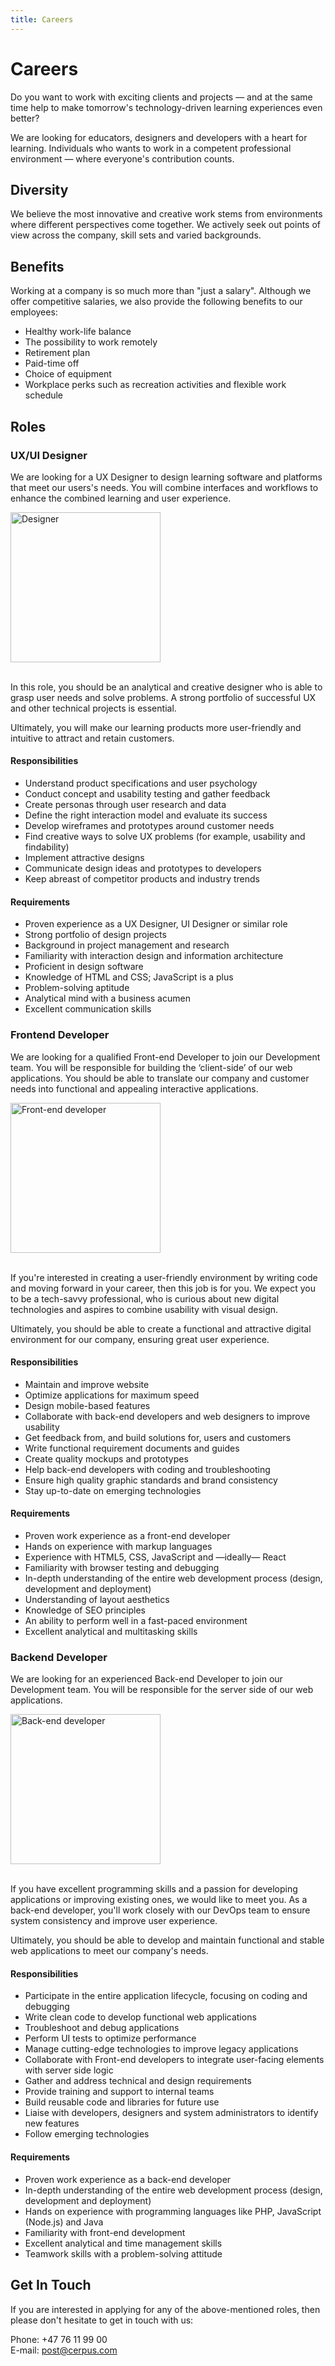 ```yaml
---
title: Careers
---
```


# Careers

Do you want to work with exciting clients and projects &mdash; and at the same time help to make tomorrow's technology-driven learning experiences even better?

We are looking for educators, designers and developers with a heart for learning. Individuals who wants to work in a competent professional environment &mdash; where everyone's contribution counts.

## Diversity

We believe the most innovative and creative work stems from environments where different perspectives come together. We actively seek out points of view across the company, skill sets and varied backgrounds.

## Benefits

Working at a company is so much more than &quot;just a salary&quot;. Although we offer competitive salaries, we also provide the following benefits to our employees:

* Healthy work-life balance
* The possibility to work remotely
* Retirement plan
* Paid-time off
* Choice of equipment
* Workplace perks such as recreation activities and flexible work schedule

## Roles

### UX/UI Designer

We are looking for a UX Designer to design learning software and platforms that meet our users's needs. You will combine interfaces and workflows to enhance the combined learning and user experience.

<div class="text--center">
    <img alt="Designer" width="240" src="/img/designer.svg" />
    <br/>
    <br/>
</div>

In this role, you should be an analytical and creative designer who is able to grasp user needs and solve problems. A strong portfolio of successful UX and other technical projects is essential.

Ultimately, you will make our learning products more user-friendly and intuitive to attract and retain customers.

#### Responsibilities

* Understand product specifications and user psychology
* Conduct concept and usability testing and gather feedback
* Create personas through user research and data
* Define the right interaction model and evaluate its success
* Develop wireframes and prototypes around customer needs
* Find creative ways to solve UX problems (for example, usability and findability)
* Implement attractive designs
* Communicate design ideas and prototypes to developers
* Keep abreast of competitor products and industry trends

#### Requirements

* Proven experience as a UX Designer, UI Designer or similar role
* Strong portfolio of design projects
* Background in project management and research
* Familiarity with interaction design and information architecture
* Proficient in design software
* Knowledge of HTML and CSS; JavaScript is a plus
* Problem-solving aptitude
* Analytical mind with a business acumen
* Excellent communication skills

### Frontend Developer

We are looking for a qualified Front-end Developer to join our Development team. You will be responsible for building the &lsquo;client-side&rsquo; of our web applications. You should be able to translate our company and customer needs into functional and appealing interactive applications.

<div class="text--center">
    <img alt="Front-end developer" width="240" src="/img/pair-programming.svg" />
    <br/>
    <br/>
</div>

If you're interested in creating a user-friendly environment by writing code and moving forward in your career, then this job is for you. We expect you to be a tech-savvy professional, who is curious about new digital technologies and aspires to combine usability with visual design.

Ultimately, you should be able to create a functional and attractive digital environment for our company, ensuring great user experience.

#### Responsibilities

* Maintain and improve website
* Optimize applications for maximum speed
* Design mobile-based features
* Collaborate with back-end developers and web designers to improve usability
* Get feedback from, and build solutions for, users and customers
* Write functional requirement documents and guides
* Create quality mockups and prototypes
* Help back-end developers with coding and troubleshooting
* Ensure high quality graphic standards and brand consistency
* Stay up-to-date on emerging technologies

#### Requirements

* Proven work experience as a front-end developer
* Hands on experience with markup languages
* Experience with HTML5, CSS, JavaScript and &mdash;ideally&mdash; React
* Familiarity with browser testing and debugging
* In-depth understanding of the entire web development process (design, development and deployment)
* Understanding of layout aesthetics
* Knowledge of SEO principles
* An ability to perform well in a fast-paced environment
* Excellent analytical and multitasking skills

### Backend Developer

We are looking for an experienced Back-end Developer to join our Development team. You will be responsible for the server side of our web applications.

<div class="text--center">
    <img alt="Back-end developer" width="240" src="/img/dev-ops.svg" />
    <br/>
    <br/>
</div>

If you have excellent programming skills and a passion for developing applications or improving existing ones, we would like to meet you. As a back-end developer, you'll work closely with our DevOps team to ensure system consistency and improve user experience.

Ultimately, you should be able to develop and maintain functional and stable web applications to meet our company's needs.

#### Responsibilities

* Participate in the entire application lifecycle, focusing on coding and debugging
* Write clean code to develop functional web applications
* Troubleshoot and debug applications
* Perform UI tests to optimize performance
* Manage cutting-edge technologies to improve legacy applications
* Collaborate with Front-end developers to integrate user-facing elements with server side logic
* Gather and address technical and design requirements
* Provide training and support to internal teams
* Build reusable code and libraries for future use
* Liaise with developers, designers and system administrators to identify new features
* Follow emerging technologies

#### Requirements

* Proven work experience as a back-end developer
* In-depth understanding of the entire web development process (design, development and deployment)
* Hands on experience with programming languages like PHP, JavaScript (Node.js) and Java
* Familiarity with front-end development
* Excellent analytical and time management skills
* Teamwork skills with a problem-solving attitude

## Get In Touch

If you are interested in applying for any of the above-mentioned roles, then please don't hesitate to get in touch with us:

Phone: +47 76 11 99 00<br/>
E-mail: post@cerpus.com<br/>
